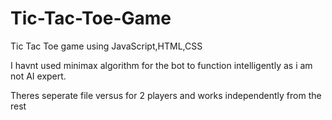 # Tic-Tac-Toe-Game
Tic Tac Toe game using JavaScript,HTML,CSS

I havnt used minimax algorithm for the bot to function intelligently as i am not AI expert.

Theres seperate file versus for 2 players and works independently from the rest
